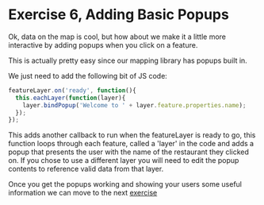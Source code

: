 # Exercise 6, Adding Basic Popups

Ok, data on the map is cool, but how about we make it a little more interactive by adding popups when you click on a feature.

This is actually pretty easy since our mapping library has popups built in.

We just need to add the following bit of JS code:

```javascript
featureLayer.on('ready', function(){
  this.eachLayer(function(layer){
    layer.bindPopup('Welcome to ' + layer.feature.properties.name);
  });
});
```

This adds another callback to run when the featureLayer is ready to go, this function loops through each feature, called a 'layer' in the code and adds a popup that presents the user with the name of the restaurant they clicked on.  If you chose to use a different layer you will need to edit the popup contents to reference valid data from that layer.

Once you get the popups working and showing your users some useful information we can move to the next [exercise](/exercise7_fancy_click_handling.md)
